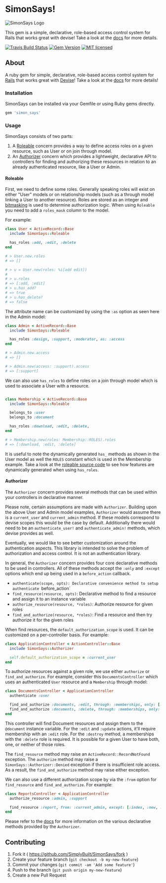# SimonSays!

![SimonSays
Logo](https://raw.githubusercontent.com/SimplyBuilt/SimonSays/master/SimonSays.png)

This gem is a simple, declarative, role-based access control system for
Rails that works great with devise! Take a look at the
[docs](http://www.rubydoc.info/github/SimplyBuilt/SimonSays/) for more
details.

[![Travis Build Status](https://travis-ci.org/SimplyBuilt/SimonSays.svg)](https://travis-ci.org/SimplyBuilt/SimonSays)
[![Gem Version](https://badge.fury.io/rb/simon_says.svg)](https://badge.fury.io/rb/simon_says)
[![MIT licensed](https://img.shields.io/badge/license-MIT-blue.svg)](./LICENSE)

## About

A ruby gem for simple, declarative, role-based access control system for
[Rails](https://github.com/rails/rails) that works great with
[Devise](https://github.com/plataformatec/devise)! Take a look at the
[docs](http://www.rubydoc.info/github/SimplyBuilt/SimonSays/) for more
details!

### Installation

SimonSays can be installed via your Gemfile or using Ruby gems directly.

```ruby
gem 'simon_says'
```

### Usage

SimonSays consists of two parts:

1. A [Roleable](#roleable) concern provides a way to define access roles
   on a given resource, such as User or on join through model.
2. An [Authorizer](#authorizer) concern which provides a lightweight,
   declarative API to controllers for finding and authorizing these
   resources in relation to an already authenticated resource, like a
   User or Admin.

#### Roleable

First, we need to define some roles. Generally speaking roles will exist
on either "User" models or on relationship models (such as a through
model linking a User to another resource). Roles are stored as an
integer and [bitmasking](https://en.wikipedia.org/wiki/Mask_(computing))
is used to determine authorization logic. When using `Roleable` you need
to add a `roles_mask` column to the model.

For example:

```ruby
class User < ActiveRecord::Base
  include SimonSays::Roleable

  has_roles :add, :edit, :delete
end

# > User.new.roles
# => []

# > u = User.new(roles: %i[add edit])
#
# > u.roles
# => [:add, :edit]
# > u.has_add?
# => true
# > u.has_delete?
# => false
```

The attribute name can be customized by using the `:as` option as seen
here in the Admin model:

```ruby
class Admin < ActiveRecord::Base
  include SimonSays::Roleable

  has_roles :design, :support, :moderator, as: :access
end

# > Admin.new.access
# => []

# > Admin.new(access: :support).access
# => [:support]
```

We can also use `has_roles` to define roles on a join through model
which is used to associate a User with a resource.

```ruby

class Membership < ActiveRecord::Base
  include SimonSays::Roleable

  belongs_to :user
  belongs_to :document

  has_roles :download, :edit, :delete,
end

# > Membership.new(roles: Membership::ROLES).roles
# => [:download, :edit, :delete]
```

It is useful to note the dynamically generated `has_` methods as shown
in the User model as well the `ROLES` constant which is used in the
Membership example. Take a look at the [roleable source
code](https://github.com/SimplyBuilt/SimonSays/blob/master/lib/simon_says/roleable.rb)
to see how features are dynamically generated when using `has_roles`.

#### Authorizer

The `Authorizer` concern provides several methods that can be used within
your controllers in declarative manner.

Please note, certain assumptions are made with `Authorizer`. Building
upon the above User and Admin model examples, `Authorizer` would assume
there is a `current_user` and `current_admin` method. If these models
correspond to devise scopes this would be the case by default.
Additionally there would need to be an `authenticate_user!` and
`authenticate_admin!` methods, which devise provides as well.

Eventually, we would like to see better customization around the
authentication aspects. This library is intended to solve the problem of
authorization and access control. It is not an authentication library.

In general, the `Authorizer` concern provides four core declarative methods
to be used in controllers. All of these methods accept the `:only` and
`:except` options which end up being used in a `before_action` callback.

- `authenticate(scope, opts): Declarative convenience method to setup
  authenticate `before_action`
- `find_resource(resource, opts)`: Declarative method to find a resource
  and assign it to an instance variable
- `authorize_resource(resource, *roles)`: Authorize resource for given
  roles
- `find_and_authorize(resource, *roles)`: Find a resource and then try
  authorize it for the given roles

When find resources, the `default_authorization_scope` is used. It can
be customized on a per-controller basis. For example:

```ruby
class ApplicationController < ActionController::Base
  include SimonSays::Authorizer

  self.default_authorization_scope = :current_user
end
```

To authorize resources against a given role, we use either `authorize`
or `find_and_authorize`. For example, consider this
`DocumentsController` which uses an authenticated `User` resource and a
`Membership` through model:

```ruby
class DocumentsController < ApplicationController
  authenticate :user

  find_and_authorize :documents, :edit, through: :memberships, only: [:edit, :update]
  find_and_authorize :documents, :delete, through: :memberships, only: :destroy
end
```

This controller will find Document resources and assign them to the
`@document` instance variable. For the `:edit` and `:update` actions,
it'll require membership with an `:edit` role. For the `:destroy` method, a
memberships with the `:delete` role is required. It is possible for a
given User to have both, one, or neither of those roles.

The `find_resource` method may raise an `ActiveRecord::RecordNotFound`
exception. The `authorize` method may raise a
`SimonSays::Authorizer::Denied` exception if there is insufficient role
access. As a result, the `find_and_authorize` method may raise either
exception.

We can also use a different authorization scope by via the `:from`
option for `find_resource` and `find_and_authorize`. For example:

```ruby
class ReportsController < ApplicationController
  authorize_resource :admin, :support

  find_resource :report, from: :current_admin, except: [:index, :new, :create]
end
```

Please refer to the
[docs](http://www.rubydoc.info/github/SimplyBuilt/SimonSays/SimonSays/Authorizer/ClassMethods)
for more information on the various declarative methods provided by the
`Authorizer`.

## Contributing

1. Fork it ( https://github.com/SimplyBuilt/SimonSays/fork )
2. Create your feature branch (`git checkout -b my-new-feature`)
3. Commit your changes (`git commit -am 'Add some feature'`)
4. Push to the branch (`git push origin my-new-feature`)
5. Create a new Pull Request
